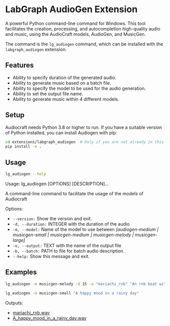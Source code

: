 # LabGraph AudioGen Extension

A powerful Python command-line command for Windows. This tool facilitates the creation, processing, and autocompletion high-quality audio and music, using the AudioCraft models, AudioGen, and MusicGen.

The command is the `lg_audiogen` command, which can be installed with the `labgraph_audiogen` extension.

## Features

- Ability to specify duration of the generated audio.
- Ability to generate music based on a batch file.
- Ability to specify the model to be used for the audio generation.
- Ability to set the output file name.
- Ability to generate music within 4 different models.

## Setup

Audiocraft needs Python 3.8 or higher to run. If you have a suitable version of Python installed, you can install Audiogen with pip:

```bash
cd extensions/labgraph_audiogen  # Only if you are not already in this directory
pip install -e .
```

## Usage

```bash
lg_audiogen --help
```

Usage: lg_audiogen [OPTIONS] [DESCRIPTION]...

A command-line command to facilitate the usage of the models of Audiocraft

Options:

- `--version:` Show the version and exit.
- `-d, --duration:` INTEGER with the duration of the audio
- `-m, --model:` Name of the model to use between *[audiogen-medium | musicgen-small | musicgen-medium | musicgen-melody | musicgen-large]*
- `-o, --output:` TEXT with the name of the output file
- `-b, --batch:` PATH to file for batch audio description.
- `--help:` Show this message and exit.

## Examples

```bash
lg_audiogen -m musicgen-melody -d 15 -o "mariachi_rnb" "An rnb beat with some mariachi trumpets"

lg_audiogen -m musicgen-small "A happy mood in a rainy day"
```

Outputs:

- [mariachi_rnb.wav](https://drive.google.com/file/d/1OKXcZtRIqfL_dvfRFGtZV7VwC9CCUDX-/view)
- [A_happy_mood_in_a_rainy_day.wav](https://drive.google.com/file/d/1cCFhL7PP8FO0uzkEeRlhbDSGoflsBJ-G/view)
